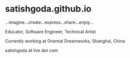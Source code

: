 satishgoda.github.io
====================

...imagine...create...express...share...enjoy...

Educator, Software Engineer, Technical Artist

Currently working at Oriental Dreamworks, Shanghai, China

satishgoda at live dot com